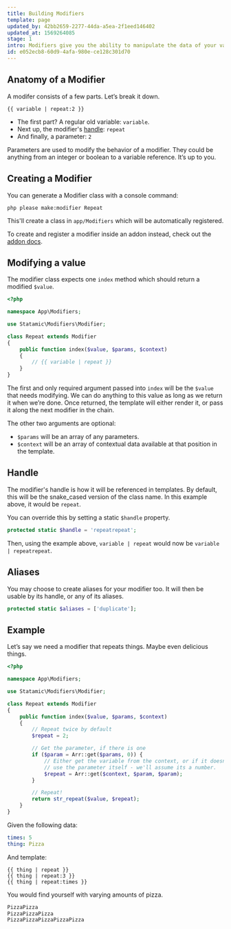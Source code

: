 ```yaml
---
title: Building Modifiers
template: page
updated_by: 42bb2659-2277-44da-a5ea-2f1eed146402
updated_at: 1569264085
stage: 1
intro: Modifiers give you the ability to manipulate the data of your variables on the fly. They can manipulate strings, filter arrays and lists, help you compare things, do basic math, simplify your markup, play Numberwang, and even help you debug.
id: e052ecb8-60d9-4afa-980e-ce128c301d70
---
```

## Anatomy of a Modifier

A modifer consists of a few parts. Let’s break it down.

```
{{ variable | repeat:2 }}
```

- The first part? A regular old variable: `variable`.
- Next up, the modifier's [handle](#handle): `repeat`
- And finally, a parameter: `2`

Parameters are used to modify the behavior of a modifier. They could be anything from an integer or boolean to a variable reference. It’s up to you.

## Creating a Modifier

You can generate a Modifier class with a console command:

``` shell
php please make:modifier Repeat
```

This'll create a class in `app/Modifiers` which will be automatically registered.

To create and register a modifier inside an addon instead, check out the [addon docs](/extending/addons#registering-components).

## Modifying a value

The modifier class expects one `index` method which should return a modified `$value`.

``` php
<?php

namespace App\Modifiers;

use Statamic\Modifiers\Modifier;

class Repeat extends Modifier
{
    public function index($value, $params, $context)
    {
        // {{ variable | repeat }}
    }
}
```

The first and only required argument passed into `index` will be the `$value` that needs modifying. We can do anything to this value as long as we return it when we’re done. Once returned, the template will either render it, or pass it along the next modifier in the chain.

The other two arguments are optional:

- `$params` will be an array of any parameters.
- `$context` will be an array of contextual data available at that position in the template.

## Handle

The modifier's handle is how it will be referenced in templates. By default, this will be the snake_cased version of the class name. In this example above, it would be `repeat`.

You can override this by setting a static `$handle` property.

``` php
protected static $handle = 'repeatrepeat';
```

Then, using the example above, `variable | repeat` would now be `variable | repeatrepeat`.

## Aliases

You may choose to create aliases for your modifier too. It will then be usable by its handle, or any of its aliases.

``` php
protected static $aliases = ['duplicate'];
```


## Example

Let’s say we need a modifier that repeats things. Maybe even delicious things.

``` php
<?php

namespace App\Modifiers;

use Statamic\Modifiers\Modifier;

class Repeat extends Modifier
{
    public function index($value, $params, $context)
    {
        // Repeat twice by default
        $repeat = 2;

        // Get the parameter, if there is one
        if ($param = Arr::get($params, 0)) {
            // Either get the variable from the context, or if it doesn't exist,
            // use the parameter itself - we'll assume its a number.
            $repeat = Arr::get($context, $param, $param);
        }

        // Repeat!
        return str_repeat($value, $repeat);
    }
}
```

Given the following data:

``` yaml
times: 5
thing: Pizza
```

And template:

```
{{ thing | repeat }}
{{ thing | repeat:3 }}
{{ thing | repeat:times }}
```

You would find yourself with varying amounts of pizza.

```html
PizzaPizza
PizzaPizzaPizza
PizzaPizzaPizzaPizzaPizza
```
